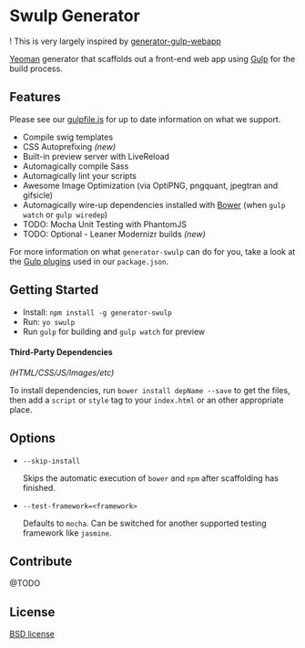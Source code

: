 # Swulp Generator

! This is very largely inspired by [generator-gulp-webapp](https://github.com/yeoman/generator-gulp-webapp)

[Yeoman](http://yeoman.io) generator that scaffolds out a front-end web app using [Gulp](http://gulpjs.com/) for the build process.

## Features

Please see our [gulpfile.js](https://github.com/polem/generator-swulp/blob/master/app/templates/gulpfile.js) for up to date information on what we support.

* Compile swig templates
* CSS Autoprefixing *(new)*
* Built-in preview server with LiveReload
* Automagically compile Sass
* Automagically lint your scripts
* Awesome Image Optimization (via OptiPNG, pngquant, jpegtran and gifsicle)
* Automagically wire-up dependencies installed with [Bower](http://bower.io) (when `gulp watch` or `gulp wiredep`)
* TODO: Mocha Unit Testing with PhantomJS
* TODO: Optional - Leaner Modernizr builds *(new)*

For more information on what `generator-swulp` can do for you, take a look at the [Gulp plugins](https://github.com/polem/generator-swulp/blob/master/app/templates/_package.json) used in our `package.json`.


## Getting Started

- Install: `npm install -g generator-swulp`
- Run: `yo swulp`
- Run `gulp` for building and `gulp watch` for preview


#### Third-Party Dependencies

*(HTML/CSS/JS/Images/etc)*

To install dependencies, run `bower install depName --save` to get the files, then add a `script` or `style` tag to your `index.html` or an other appropriate place.

## Options

* `--skip-install`

  Skips the automatic execution of `bower` and `npm` after scaffolding has finished.

* `--test-framework=<framework>`

  Defaults to `mocha`. Can be switched for another supported testing framework like `jasmine`.


## Contribute

@TODO

## License

[BSD license](http://opensource.org/licenses/bsd-license.php)
